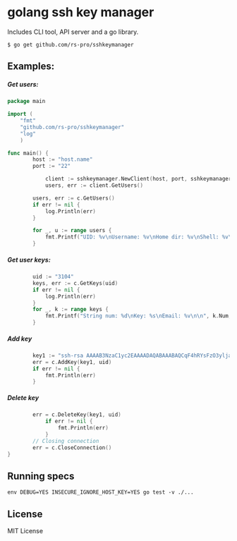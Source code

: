 # golang ssh key manager

Includes CLI tool, API server and a go library.

```
$ go get github.com/rs-pro/sshkeymanager
```

## Examples:

##### Get users:
```go
package main

import (
	"fmt"
	"github.com/rs-pro/sshkeymanager"
	"log"
	)

func main() {
    	host := "host.name"
    	port := "22"

			client := sshkeymanager.NewClient(host, port, sshkeymanager.DefaultConfig)
			users, err := client.GetUsers()

    	users, err := c.GetUsers()
    	if err != nil {
    		log.Println(err)
    	}

    	for _, u := range users {
    		fmt.Printf("UID: %v\nUsername: %v\nHome dir: %v\nShell: %v\n\n", u.UID, u.Name, u.Home, u.Shell)
    	}

```
##### Get user keys:
```go
    	uid := "3104"
    	keys, err := c.GetKeys(uid)
    	if err != nil {
    		log.Println(err)
    	}
    	for _, k := range keys {
    		fmt.Printf("String num: %d\nKey: %s\nEmail: %v\n\n", k.Num, k.Key, k.Email)
    	}
```

##### Add key
```go
    	key1 := "ssh-rsa AAAAB3NzaC1yc2EAAAADAQABAAABAQCqF4hRYsFzO3ylja7wPxut+vu6y2VhYmfOz5wMHuP7XpUvoK/O6Red4bOUAPgexHzRw5kRAKYnaIoMPjNQYCSIhr5xNLwkZTWBxKQ48pLkuBC0yrm+ePXe8sjdFq/0ctPMYX2ZAKYUledoAeb/JbE+zPCEnzhUUqq9pkqGkJJ7I3Fp6uaRx+DELYggIHs6gqWgXLHGdaGkGPNs1xoG4EFwHOx51Jlp1IKAktRjooM9rqPV/TUkM02CoR0VncWbkgDja2lSywdFb8e8keFvbBSPYsB40VMSpXroRJjQ5eQyJlaVyuodXkKGuJmd/5lEZrtQQLISspAjYF2cFgJSsvzz mail1@example.com"
    	err = c.AddKey(key1, uid)
    	if err != nil {
    		fmt.Println(err)
    	}
```
##### Delete key
```go
        err = c.DeleteKey(key1, uid)
           	if err != nil {
           		fmt.Println(err)
           	}
        // Closing connection
    	err = c.CloseConnection()
}
```

## Running specs

```
env DEBUG=YES INSECURE_IGNORE_HOST_KEY=YES go test -v ./...
```

## License

MIT License
